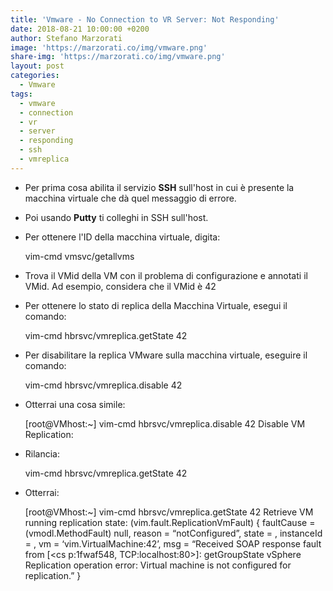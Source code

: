```yaml
---
title: 'Vmware - No Connection to VR Server: Not Responding'
date: 2018-08-21 10:00:00 +0200
author: Stefano Marzorati
image: 'https://marzorati.co/img/vmware.png'
share-img: 'https://marzorati.co/img/vmware.png'
layout: post
categories:
  - Vmware
tags:
  - vmware
  - connection
  - vr
  - server
  - responding
  - ssh
  - vmreplica
---
```

  - Per prima cosa abilita il servizio **SSH** sull'host in cui è presente la macchina virtuale che dà quel messaggio di errore.   

  - Poi usando **Putty** ti colleghi in SSH sull'host.   

  - Per ottenere l'ID della macchina virtuale, digita:   

  
	vim-cmd vmsvc/getallvms

  - Trova il VMid della VM con il problema di configurazione e annotati il VMid. Ad esempio, considera che il VMid è 42   

  - Per ottenere lo stato di replica della Macchina Virtuale, esegui il comando:   

	vim-cmd hbrsvc/vmreplica.getState 42

  - Per disabilitare la replica VMware sulla macchina virtuale, eseguire il comando:

	vim-cmd hbrsvc/vmreplica.disable 42
	
  - Otterrai una cosa simile:   

	[root@VMhost:~] vim-cmd hbrsvc/vmreplica.disable 42
	Disable VM Replication:
	
  - Rilancia:

	vim-cmd hbrsvc/vmreplica.getState 42

  - Otterrai:

	[root@VMhost:~] vim-cmd hbrsvc/vmreplica.getState 42
	Retrieve VM running replication state:
	(vim.fault.ReplicationVmFault) {
	faultCause = (vmodl.MethodFault) null,
	reason = “notConfigured”,
	state = <unset>,
	instanceId = <unset>,
	vm = ‘vim.VirtualMachine:42’,
	msg = “Received SOAP response fault from [<cs p:1fwaf548, TCP:localhost:80>]: getGroupState
	vSphere Replication operation error: Virtual machine is not configured for replication.”
	}
